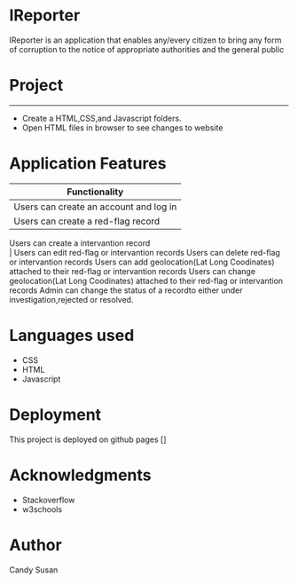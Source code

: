 # IReporter

 IReporter is an application that enables any/every citizen to bring any form of corruption to the notice of appropriate authorities and the general public

# Project
********************************************************

- Create a HTML,CSS,and Javascript folders.
- Open HTML files in browser to see changes to website


# Application Features

	                      
| Functionality                                         
| -------------                          
| Users can create an account and log in                     
| Users can create a red-flag record    
  Users can create a intervantion record                   
| Users can edit red-flag or intervantion records
  Users can delete red-flag or intervantion records
  Users can add geolocation(Lat Long Coodinates) attached to their red-flag or intervantion records
  Users can change geolocation(Lat Long Coodinates) attached to their red-flag or intervantion records
  Admin can change the status of a recordto either under investigation,rejected or resolved.
                

# Languages used

- CSS
- HTML
- Javascript


# Deployment

This project is deployed on github pages []

# Acknowledgments

- Stackoverflow 
- w3schools 


# Author

Candy Susan
